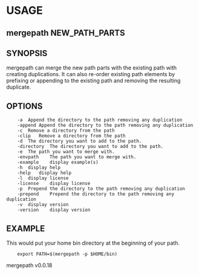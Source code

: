 
# USAGE

## mergepath NEW_PATH_PARTS

## SYNOPSIS

mergepath can merge the new path parts with the existing path with creating duplications.
It can also re-order existing path elements by prefixing or appending to the existing
path and removing the resulting duplicate.

## OPTIONS

```
	-a	Append the directory to the path removing any duplication
	-append	Append the directory to the path removing any duplication
	-c	Remove a directory from the path
	-clip	Remove a directory from the path
	-d	The directory you want to add to the path.
	-directory	The directory you want to add to the path.
	-e	The path you want to merge with.
	-envpath	The path you want to merge with.
	-example	display example(s)
	-h	display help
	-help	display help
	-l	display license
	-license	display license
	-p	Prepend the directory to the path removing any duplication
	-prepend	Prepend the directory to the path removing any duplication
	-v	display version
	-version	display version
```

## EXAMPLE

This would put your home bin directory at the beginning of your path.

```
	export PATH=$(mergepath -p $HOME/bin)
```

mergepath v0.0.18
